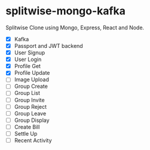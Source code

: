 # splitwise-mongo-kafka
Splitwise Clone using Mongo, Express, React and Node.

- [x] Kafka  
- [x] Passport and JWT backend  
- [x] User Signup  
- [x] User Login  
- [x] Profile Get  
- [x] Profile Update  
- [ ] Image Upload  
- [ ] Group Create  
- [ ] Group List  
- [ ] Group Invite  
- [ ] Group Reject  
- [ ] Group Leave  
- [ ] Group Display  
- [ ] Create Bill  
- [ ] Settle Up  
- [ ] Recent Activity  